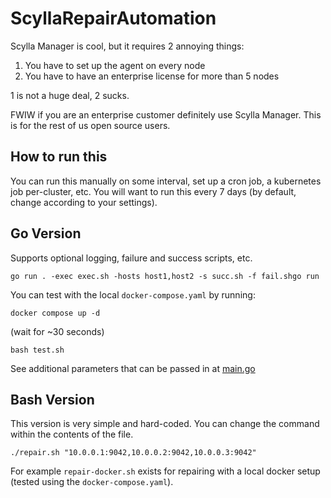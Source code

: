 # ScyllaRepairAutomation

Scylla Manager is cool, but it requires 2 annoying things:

1. You have to set up the agent on every node
2. You have to have an enterprise license for more than 5 nodes

1 is not a huge deal, 2 sucks.

FWIW if you are an enterprise customer definitely use Scylla Manager. This is for the rest of us open source users.

## How to run this

You can run this manually on some interval, set up a cron job, a kubernetes job per-cluster, etc. You will want to run this every 7 days (by default, change according to your settings).

## Go Version

Supports optional logging, failure and success scripts, etc.

```
go run . -exec exec.sh -hosts host1,host2 -s succ.sh -f fail.shgo run
```

You can test with the local `docker-compose.yaml` by running:

```
docker compose up -d
```

(wait for ~30 seconds)

```
bash test.sh
```

See additional parameters that can be passed in at [main.go](/main.go)

## Bash Version

This version is very simple and hard-coded. You can change the command within the contents of the file.

```
./repair.sh "10.0.0.1:9042,10.0.0.2:9042,10.0.0.3:9042"
```

For example `repair-docker.sh` exists for repairing with a local docker setup (tested using the `docker-compose.yaml`).
